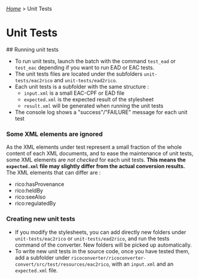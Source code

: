 [_Home_](index.html) > Unit Tests

# Unit Tests

## Running unit tests

- To run unit tests, launch the batch with the command `test_ead` or `test_eac` depending if you want to run EAD or EAC tests.
- The unit tests files are located under the subfolders `unit-tests/eac2rico` and `unit-tests/ead2rico`.
- Each unit tests is a subfolder with the same structure :
	- `input.xml` is a small EAC-CPF or EAD file
	- `expected.xml` is the expected result of the stylesheet
	- `result.xml` will be generated when running the unit tests
- The console log shows a "success"/"FAILURE" message for each unit test


### Some XML elements are ignored

As the XML elements under test represent a small fraction of the whole content of each XML documents, and to ease the maintenance of unit tests, some XML elements are _not checked_ for each unit tests. **This means the `expected.xml` file may slightly differ from the actual conversion results.** The XML elements that can differ are :
  - rico:hasProvenance
  - rico:heldBy
  - rico:seeAlso
  - rico:regulatedBy


### Creating new unit tests

- If you modify the stylesheets, you can add directly new folders under `unit-tests/eac2rico` or `unit-tests/ead2rico`, and run the tests command of the converter. New folders will be picked up automatically.
- To write new unit tests in the source code, once you have tested them, add a subfolder under `ricoconverter/ricoconverter-convert/src/test/resources/eac2rico`, with an `input.xml` and an `expected.xml` file.

